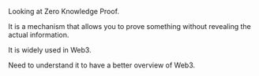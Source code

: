 Looking at Zero Knowledge Proof.

It is a mechanism that allows you to prove something without revealing the actual information.

It is widely used in Web3.

Need to understand it to have a better overview of Web3.